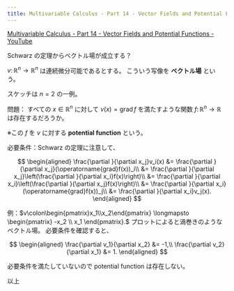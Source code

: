 ```yaml
---
title: Multivariable Calculus - Part 14 - Vector Fields and Potential Functions
---
```


[Multivariable Calculus - Part 14 - Vector Fields and Potential Functions - YouTube](https://www.youtube.com/watch?v=IlkvOqOOgwM&list=PLBh2i93oe2qv4G2AyarkbR3OKBml0hXEg&index=14)

Schwarz の定理からベクトル場が成立する？

${v \colon \mathbb R^n \longrightarrow \mathbb R^n}$ は連続微分可能であるとする。
こういう写像を **ベクトル場** という。

スケッチは ${n = 2}$ の一例。

問題：
すべての ${x \in \mathbb R^n}$ に対して ${v(x) = \operatorname{grad}f}$ を満たすような関数
$f \colon \mathbb R^n \longrightarrow \mathbb R$ は存在するだろうか。

※この $f$ を $v$ に対する **potential function** という。

必要条件：Schwarz の定理に注意して、

$$
\begin{aligned}
\frac{\partial }{\partial x_j}v_i(x)
&= \frac{\partial }{\partial x_j}(\operatorname{grad}f(x))_i\\
&= \frac{\partial }{\partial x_j}\left(\frac{\partial }{\partial x_i}f(x)\right)\\
&= \frac{\partial }{\partial x_i}\left(\frac{\partial }{\partial x_j}f(x)\right)\\
&= \frac{\partial }{\partial x_i}(\operatorname{grad}f(x))_j\\
&= \frac{\partial }{\partial x_i}v_j(x).
\end{aligned}
$$

例：$v\colon\begin{pmatrix}x_1\\x_2\end{pmatrix} \longmapsto \begin{pmatrix} -x_2 \\ x_1 \end{pmatrix}.$
プロットによると渦巻きのようなベクトル場。
必要条件を確認すると、

$$
\begin{aligned}
\frac{\partial v_1}{\partial x_2} &= -1,\\
\frac{\partial v_2}{\partial x_1} &= 1.
\end{aligned}
$$

必要条件を満たしていないので potential function は存在しない。

以上
